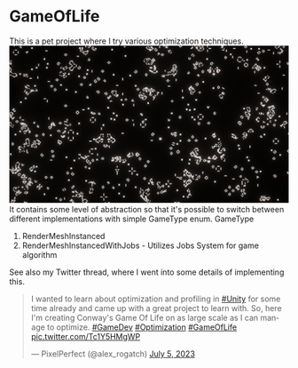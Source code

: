 # GameOfLife
This is a pet project where I try various optimization techniques.
![Screenshot](image.png)
It contains some level of abstraction so that it's possible to switch between different implementations with simple GameType enum.
GameType
1) RenderMeshInstanced
2) RenderMeshInstancedWithJobs - Utilizes Jobs System for game algorithm

See also my Twitter thread, where I went into some details of implementing this.
<blockquote class="twitter-tweet"><p lang="en" dir="ltr">I wanted to learn about optimization and profiling in <a href="https://twitter.com/hashtag/Unity?src=hash&amp;ref_src=twsrc%5Etfw">#Unity</a> for some time already and came up with a great project to learn with. So, here I&#39;m creating Conway&#39;s Game Of Life on as large scale as I can manage to optimize. <a href="https://twitter.com/hashtag/GameDev?src=hash&amp;ref_src=twsrc%5Etfw">#GameDev</a> <a href="https://twitter.com/hashtag/Optimization?src=hash&amp;ref_src=twsrc%5Etfw">#Optimization</a> <a href="https://twitter.com/hashtag/GameOfLife?src=hash&amp;ref_src=twsrc%5Etfw">#GameOfLife</a> <a href="https://t.co/Tc1Y5HMgWP">pic.twitter.com/Tc1Y5HMgWP</a></p>&mdash; PixelPerfect (@alex_rogatch) <a href="https://twitter.com/alex_rogatch/status/1676458663056162817?ref_src=twsrc%5Etfw">July 5, 2023</a></blockquote> 
